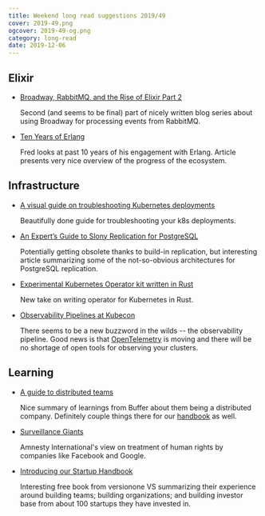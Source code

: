 ```yaml
---
title: Weekend long read suggestions 2019/49
cover: 2019-49.png
ogcover: 2019-49-og.png
category: long-read
date: 2019-12-06
---
```


## Elixir

- [Broadway, RabbitMQ, and the Rise of Elixir Part 2](https://akoutmos.com/post/broadway-rabbitmq-and-the-rise-of-elixir-two/)

    Second (and seems to be final) part of nicely written blog series about using Broadway for processing events from RabbitMQ.

- [Ten Years of Erlang](https://ferd.ca/ten-years-of-erlang.html)

    Fred looks at past 10 years of his engagement with Erlang. Article presents very nice overview of the progress of the ecosystem.

## Infrastructure

- [A visual guide on troubleshooting Kubernetes deployments](https://learnk8s.io/troubleshooting-deployments)

    Beautifully done guide for troubleshooting your k8s deployments.

- [An Expert’s Guide to Slony Replication for PostgreSQL](https://severalnines.com/blog/experts-guide-slony-replication-postgresql)

    Potentially getting obsolete thanks to build-in replication, but interesting article summarizing some of the not-so-obvious architectures for PostgreSQL replication.

- [Experimental Kubernetes Operator kit written in Rust](https://github.com/psFried/roperator)

    New take on writing operator for Kubernetes in Rust.

- [Observability Pipelines at Kubecon](https://monitoring2.substack.com/p/observability-pipelines-at-kubecon)

    There seems to be a new buzzword in the wilds -- the observability pipeline. Good news is that [OpenTelemetry](https://opentelemetry.io/) is moving and there will be no shortage of open tools for observing your clusters.

## Learning

- [A guide to distributed teams](https://increment.com/teams/a-guide-to-distributed-teams/)

    Nice summary of learnings from Buffer about them being a distributed company. Definitely couple things there for our [handbook](https://handbook.dtone.engineering) as well.

- [Surveillance Giants](https://www.amnesty.org/download/Documents/POL3014042019ENGLISH.PDF)

    Amnesty International's view on treatment of human rights by companies like Facebook and Google.

- [Introducing our Startup Handbook](https://versionone.vc/startup-handbook/)

    Interesting free book from versionone VS summarizing their experience around building teams; building organizations; and building investor base from about 100 startups they have invested in.
